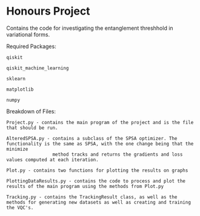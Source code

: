 # Honours Project
 Contains the code for investigating the entanglement threshhold in variational forms.
 
 Required Packages: 
 
    qiskit
    
    qiskit_machine_learning
    
    sklearn
    
    matplotlib
    
    numpy
 
 Breakdown of Files:
 
    Project.py - contains the main program of the project and is the file that should be run.
 
    AlteredSPSA.py - contains a subclass of the SPSA optimizer. The functionality is the same as SPSA, with the one change being that the minimize
                     method tracks and returns the gradients and loss values computed at each iteration.
 
    Plot.py - contains two functions for plotting the results on graphs
 
    PlottingDataResults.py - contains the code to process and plot the results of the main program using the methods from Plot.py
    
    Tracking.py - contains the TrackingResult class, as well as the methods for generating new datasets as well as creating and training the VQC's.
